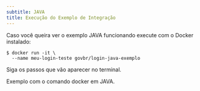 ```yaml
---
subtitle: JAVA
title: Execução do Exemplo de Integração
---
```


Caso você queira ver o exemplo JAVA funcionando execute com o Docker
instalado:

``` {.console}
$ docker run -it \
  --name meu-login-teste govbr/login-java-exemplo
```

Siga os passos que vão aparecer no terminal.

Exemplo com o comando docker em JAVA.
